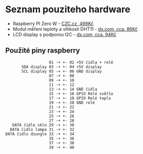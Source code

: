 # Seznam pouziteho hardware

* Raspberry PI Zero W - [CZC.cz, 499Kč](https://www.czc.cz/raspberry-pi-zero-wh/234608/produkt)
* Modul měření teploty a vlhkosti DHT11 - [dx.com, cca. 86Kč](http://www.dx.com/p/hengjiaan-dht11-digital-temperature-humidity-sensor-modules-2-pcs-463981#.WwXCABwzU5k)
* LCD display s podporou I2C - [dx.com, cca. 94Kč](http://www.dx.com/p/i2c-iic-2-6-lcd-1602-yellow-green-display-module-for-arduino-raspberry-pi-avr-arm-379324)

## Použité piny raspberry

```
                   01 -+ +- 02 +5V čidla + relé
       SDA display 03 -+ +- 04 +5V display
       SCL display 05 -+ +- 06 GND display
                   07 -+ +- 08
                   09 -+ +- 10
                   11 -+ +- 12
                   13 -+ +- 14 GND čidla
                   15 -+ +- 16 GPIO Relé světlo
                   17 -+ +- 18 GPIO Relé teplo
                   19 -+ +- 20 GND relé
                   21 -+ +- 22
                   23 -+ +- 24
                   25 -+ +- 26
                   27 -+ +- 28
   DATA čidlo sklo 29 -+ +- 30
  DATA čidlo lampa 31 -+ +- 32
DATA čidlo dzungle 33 -+ +- 34
                   35 -+ +- 36
                   37 -+ +- 38
                   39 -+ +- 40
```